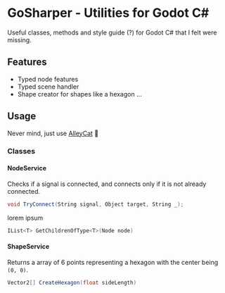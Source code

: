# GoSharper - Utilities for Godot C#
Useful classes, methods and style guide (?) for Godot C# that I felt were missing.

## Features
* Typed node features
* Typed scene handler
* Shape creator for shapes like a hexagon ...

## Usage
Never mind, just use [AlleyCat](https://github.com/mysticfall/AlleyCat) :slightly_smiling_face:

### Classes

#### NodeService
Checks if a signal is connected, and connects only if it is not already connected.
```csharp
void TryConnect(String signal, Object target, String _);
```

lorem ipsum
```csharp
IList<T> GetChildrenOfType<T>(Node node)
```

#### ShapeService
Returns a array of 6 points representing a hexagon with the center being ```(0, 0)```.
```csharp
Vector2[] CreateHexagon(float sideLength)
```
